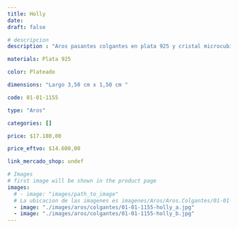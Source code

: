 ```yaml
---
title: Holly
date: 
draft: false

# descripcion
description : "Aros pasantes colgantes en plata 925 y cristal microcubic. Línea premium."

materials: Plata 925

color: Plateado

dimensions: "Largo 3,50 cm x 1,50 cm "

code: 01-01-1155

type: "Aros"

categories: []

price: $17.180,00

price_eftvo: $14.600,00

link_mercado_shop: undef

# Images
# first image will be shown in the product page
images:
  # - image: "images/path_to_image"
  # La ubicacion de las imagenes es imagenes/Aros/Aros.Colgantes/01-01-1155-holly
  - image: "./images/aros/colgantes/01-01-1155-holly_a.jpg"
  - image: "./images/aros/colgantes/01-01-1155-holly_b.jpg"
---
```

